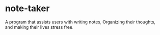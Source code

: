 # note-taker
A program that assists users with writing notes, Organizing their thoughts, and making their lives stress free.
